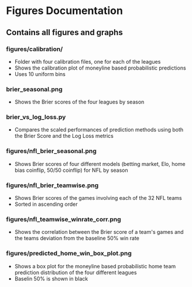 # Figures Documentation

## Contains all figures and graphs

### figures/calibration/
- Folder with four calibration files, one for each of the leagues
- Shows the calibration plot of moneyline based probabilistic predictions
- Uses 10 uniform bins

### brier_seasonal.png
- Shows the Brier scores of the four leagues by season

### brier_vs_log_loss.py
- Compares the scaled performances of prediction methods using both the Brier Score and the Log Loss metrics 

### figures/nfl_brier_seasonal.png
- Shows Brier scores of four different models (betting market, Elo, home bias coinflip, 50/50 coinflip) for NFL by season

### figures/nfl_brier_teamwise.png
- Shows Brier scores of the games involving each of the 32 NFL teams
- Sorted in ascending order

### figures/nfl_teamwise_winrate_corr.png
- Shows the correlation between the Brier score of a team's games and the teams deviation from the baseline 50% win rate

### figures/predicted_home_win_box_plot.png
- Shows a box plot for the moneyline based probabilistic home team prediction distribution of the four different leagues
- Baselin 50% is shown in black
